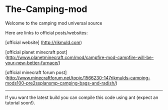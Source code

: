 The-Camping-mod
===============
 
Welcome to the camping mod universal source

Here are links to official posts/websites:
 
[official website] (http://rikmuld.com)

[official planet minecraft post] (http://www.planetminecraft.com/mod/campfire-mod-campfire-will-be-your-new-better-furnace/)

[official minecraft forum post]  (http://www.minecraftforum.net/topic/1566230-147rikmulds-camping-mods100-pre2ssplansmp-camping-bags-and-radish/) 
 
------------------------------------------------------------------------------------
 
If you want the latest build you can compile this code using ant (expect an tutorial soon!).
